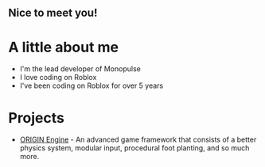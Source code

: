 ## Nice to meet you!

# A little about me
* I'm the lead developer of Monopulse
* I love coding on Roblox
* I've been coding on Roblox for over 5 years

# Projects

* [ORIGIN Engine](https://github.com/Monopulse-Industries/ORIGIN-Engine) - An advanced game framework that consists of a better physics system, modular input, procedural foot planting, and so much more.
